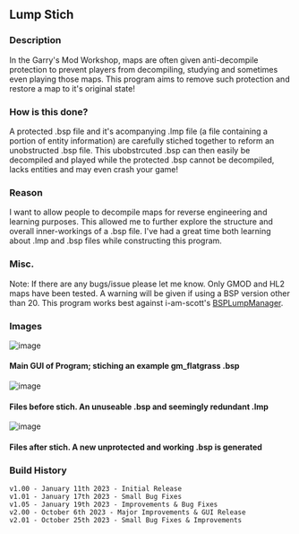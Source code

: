## Lump Stich
### Description

In the Garry's Mod Workshop, maps are often given anti-decompile protection to prevent players from decompiling, studying and sometimes even playing those maps. This program aims to remove such protection and restore a map to it's original state!

### How is this done?

A protected .bsp file and it's acompanying .lmp file (a file containing a portion of entity information) are carefully stiched together to reform an unobstructed .bsp file. This ubobstrcuted .bsp can then easily be decompiled and played while the protected .bsp cannot be decompiled, lacks entities and may even crash your game!

### Reason

I want to allow people to decompile maps for reverse engineering and learning purposes. This allowed me to further explore the structure and overall inner-workings of a .bsp file. I've had a great time both learning about .lmp and .bsp files while constructing this program.

### Misc.

Note: If there are any bugs/issue please let me know.
Only GMOD and HL2 maps have been tested. A warning will be given if using a BSP version other than 20.
This program works best against i-am-scott's [BSPLumpManager]([https://pages.github.com/](https://github.com/i-am-scott/BSPLumpManager)).



### Images
![image](https://github.com/Rim032/lump_stich/assets/45215785/0bbeba9d-3337-45b8-abdf-81f4c4e0c07f)
#### Main GUI of Program; stiching an example gm_flatgrass .bsp

![image](https://github.com/Rim032/lump_stich/assets/45215785/a2196fb2-386c-49af-bd54-10cebf894afa)
#### Files before stich. An unuseable .bsp and seemingly redundant .lmp

![image](https://github.com/Rim032/lump_stich/assets/45215785/d07230b5-c635-4728-a554-e4d0da45d847)
#### Files after stich. A new unprotected and working .bsp is generated



### Build History
```
v1.00 - January 11th 2023 - Initial Release
v1.01 - January 17th 2023 - Small Bug Fixes
v1.05 - January 19th 2023 - Improvements & Bug Fixes
v2.00 - October 6th 2023 - Major Improvements & GUI Release
v2.01 - October 25th 2023 - Small Bug Fixes & Improvements
```
